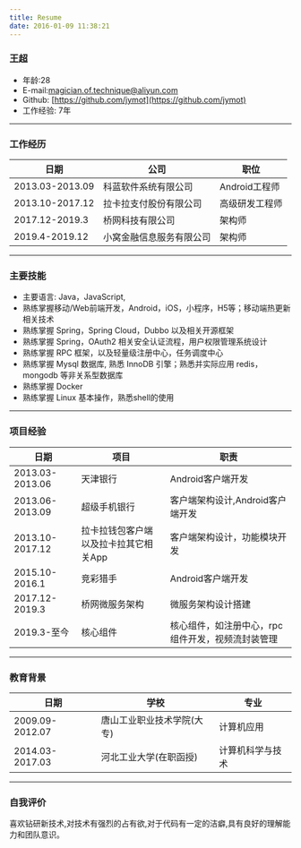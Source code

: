 ```yaml
---
title: Resume
date: 2016-01-09 11:38:21
---
```

### 王超
 * 年龄:28
 * E-mail:[magician.of.technique@aliyun.com]
 * Github: [https://github.com/jymot](https://github.com/jymot)
 * 工作经验: 7年
---

### 工作经历
| 日期 | 公司 | 职位 |
| ---- | ---- | --- |
| 2013.03-2013.09 | 科蓝软件系统有限公司 | Android工程师 |
| 2013.10-2017.12 | 拉卡拉支付股份有限公司 | 高级研发工程师 |
| 2017.12-2019.3  | 桥网科技有限公司 | 架构师 |
| 2019.4-2019.12 | 小窝金融信息服务有限公司 | 架构师 |

---

### 主要技能
 * 主要语言: Java，JavaScript,
 * 熟练掌握移动/Web前端开发，Android，iOS，小程序，H5等；移动端热更新相关技术
 * 熟练掌握 Spring，Spring Cloud，Dubbo 以及相关开源框架
 * 熟练掌握 Spring，OAuth2 相关安全认证流程，用户权限管理系统设计
 * 熟练掌握 RPC 框架，以及轻量级注册中心，任务调度中心
 * 熟练掌握 Mysql 数据库, 熟悉 InnoDB 引擎；熟悉并实际应用 redis，mongodb 等非关系型数据库
 * 熟练掌握 Docker
 * 熟练掌握 Linux 基本操作，熟悉shell的使用

---

### 项目经验
| 日期 | 项目 | 职责 |
| ---- | ---- | --- |
| 2013.03-2013.06 | 天津银行 | Android客户端开发 |
| 2013.06-2013.09 | 超级手机银行 | 客户端架构设计,Android客户端开发 |
| 2013.10-2017.12 | 拉卡拉钱包客户端以及拉卡拉其它相关App | 客户端架构设计，功能模块开发 |
| 2015.10-2016.1 | 竞彩猎手 | Android客户端开发 |
| 2017.12-2019.3 | 桥网微服务架构 | 微服务架构设计搭建 |
| 2019.3-至今 | 核心组件 | 核心组件，如注册中心，rpc组件开发，视频流封装管理 |

---

### 教育背景
| 日期 | 学校 | 专业 |
| ---- | ---- | --- |
| 2009.09-2012.07 | 唐山工业职业技术学院(大专) | 计算机应用 |
| 2014.03-2017.03 | 河北工业大学(在职函授) | 计算机科学与技术 |

---

### 自我评价
喜欢钻研新技术,对技术有强烈的占有欲,对于代码有一定的洁癖,具有良好的理解能力和团队意识。

[magician.of.technique@aliyun.com]: mailto:magician.of.technique@aliyun.com